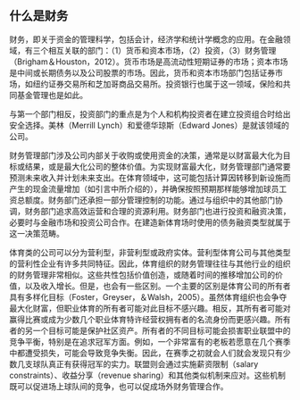 ## 什么是财务

财务，即关于资金的管理科学，包括会计，经济学和统计学概念的应用。在金融领域，有三个相互关联的部门：（1）货币和资本市场，（2）投资，（3）财务管理（Brigham＆Houston，2012）。货币市场是高流动性短期证券的市场；资本市场是中间或长期债务以及公司股票的市场。因此，货币和资本市场部门包括证券市场，如纽约证券交易所和芝加哥商品交易所。投资银行也属于这一领域，保险和共同基金管理也是如此。

与第一个部门相反，投资部门的重点是为个人和机构投资者在建立投资组合时给出安全选择。美林（Merrill Lynch）和爱德华琼斯（Edward Jones）是就该领域的公司。

财务管理部门涉及公司内部关于收购或使用资金的决策，通常是以财富最大化为目标或结果，或是最大化公司的整体价值。为实现财富最大化，财务管理部门通常要预测未来收入并计划未来支出。在体育领域中，这可能包括计算因转移到新设施而产生的现金流量增加（如引言中所介绍的），并确保按照预期那样能够增加球员工资总额度。财务部门还承担一部分管理控制的功能。通过与组织中的其他部门协调，财务部门追求高效运营和合理的资源利用。财务部门也进行投资和融资决策，必要时与金融市场和投资公司合作。在建造新体育场时使用的债务融资类型就属于这一决策范畴。

体育类的公司可以分为营利型，非营利型或政府实体。营利型体育公司与其他类型的营利性企业有许多共同特征。因此，体育组织的财务管理往往与其他行业的组织的财务管理非常相似。这些共性包括价值创造，或随着时间的推移增加公司的价值，以及收入增长。但是，也会有一些区别。一个主要的区别是体育公司的所有者具有多样化目标（Foster，Greyser，＆Walsh，2005）。虽然体育组织也会争夺最大化财富，但职业体育的所有者可能对此目标不感兴趣。相反，其所有者可能对赢得比赛或成为少数几个职业体育特许经营权拥有者的名流身份而更感兴趣。所有者的另一个目标可能是保护社区资产。所有者的不同目标可能会损害职业联盟中的竞争平衡，特别是在追求冠军方面。例如，一个非常富有的老板若愿意在几个赛季中都遭受损失，可能会导致竞争失衡。因此，在赛季之初就会人们就会发现只有少数几支球队真正有获得冠军的实力。联盟则会通过实施薪资限制（salary constraints）、收益分享（revenue sharing）和其他类似机制来应对。这些机制既可以促进场上球队间的竞争，也可以促成场外财务管理合作。
